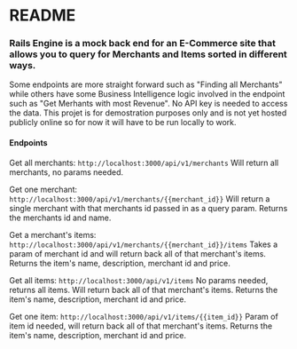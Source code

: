 # README

### Rails Engine is a mock back end for an E-Commerce site that allows you to query for Merchants and Items sorted in different ways.
Some endpoints are more straight forward such as "Finding all Merchants" while others have some Business Intelligence logic involved in the endpoint such as "Get Merhants with most Revenue". No API key is needed to access the data.  This projet is for demostration purposes only and is not yet hosted publicly online so for now it will have to be run locally to work.


#### Endpoints

Get all merchants:
`http://localhost:3000/api/v1/merchants`
Will return all merchants, no params needed.

Get one merchant: 
`http://localhost:3000/api/v1/merchants/{{merchant_id}}`
Will return a single merchant with that merchants id passed in as a query param.  Returns the merchants id and name.

Get a merchant's items:
`http://localhost:3000/api/v1/merchants/{{merchant_id}}/items`
Takes a param of merchant id and will return back all of that merchant's items. Returns the item's name, description, merchant id and price.

Get all items:
`http://localhost:3000/api/v1/items`
No params needed, returns all items. Will return back all of that merchant's items. Returns the item's name, description, merchant id and price.

Get one item:
`http://localhost:3000/api/v1/items/{{item_id}}`
Param of item id needed, will return back all of that merchant's items. Returns the item's name, description, merchant id and price.
